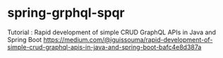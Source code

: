 # spring-grphql-spqr
Tutorial : Rapid development of simple CRUD GraphQL APIs in Java and Spring Boot
https://medium.com/@iguissouma/rapid-development-of-simple-crud-graphql-apis-in-java-and-spring-boot-bafc4e8d387a

